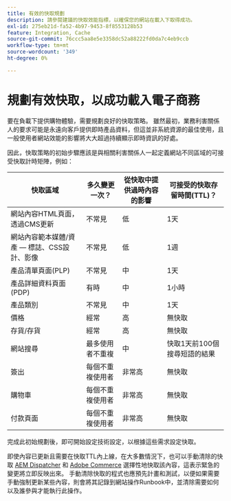 ```yaml
---
title: 有效的快取規劃
description: 請參閱建議的快取效能指標，以確保您的網站在載入下取得成功。
exl-id: 275eb21d-fa52-4b97-9453-8f8553128b53
feature: Integration, Cache
source-git-commit: 76ccc5aa8e5e3358dc52a88222fd0da7c4eb9ccb
workflow-type: tm+mt
source-wordcount: '349'
ht-degree: 0%

---
```


# 規劃有效快取，以成功載入電子商務

要在負載下提供購物體驗，需要規劃良好的快取策略。 雖然最初，業務利害關係人的要求可能是永遠向客戶提供即時產品資料，但這並非系統資源的最佳使用，且一般使用者網站效能的影響將大大超過持續顯示即時資訊的好處。

因此，快取策略的初始步驟應該是與相關利害關係人一起定義網站不同區域的可接受快取計時矩陣，例如：

| 快取區域 | 多久變更一次？ | 從快取中提供過時內容的影響 | 可接受的快取存留時間(TTL)？ |
|---------------------------------------------------------------|--------------------|-------------------------------------------|-----------------------------------------------------|
| 網站內容HTML頁面，透過CMS更新 | 不常見 | 低 | 1天 |
| 網站內容範本媒體/資產 — 標誌、CSS設計、影像 | 不常見 | 低 | 1週 |
| 產品清單頁面(PLP) | 不常見 | 中 | 1天 |
| 產品詳細資料頁面(PDP) | 有時 | 中 | 1小時 |
| 產品類別 | 不常見 | 中 | 1天 |
| 價格 | 經常 | 高 | 無快取 |
| 存貨/存貨 | 經常 | 高 | 無快取 |
| 網站搜尋 | 最多使用者不重複 | 中 | 快取1天前100個搜尋短語的結果 |
| 簽出 | 每個不重複使用者 | 非常高 | 無快取 |
| 購物車 | 每個不重複使用者 | 非常高 | 無快取 |
| 付款頁面 | 每個不重複使用者 | 非常高 | 無快取 |

完成此初始規劃後，即可開始設定技術設定，以根據這些需求設定快取。

即使內容已更新且需要在快取TTL內上線，在大多數情況下，也可以手動清除的快取 [AEM Dispatcher](https://experienceleague.adobe.com/docs/experience-manager-dispatcher/using/configuring/page-invalidate.html?lang=en) 和 [Adobe Commerce](../configuration//cli/manage-cache.md#clean-and-flush-cache-types) 選擇性地快取該內容，這表示緊急的變更將立即反映出來。 手動清除快取的程式也應預先計畫和測試，以便如果需要手動強制更新某些內容，則會將其記錄到網站操作Runbook中，並清除需要如何以及誰參與才能執行此操作。
